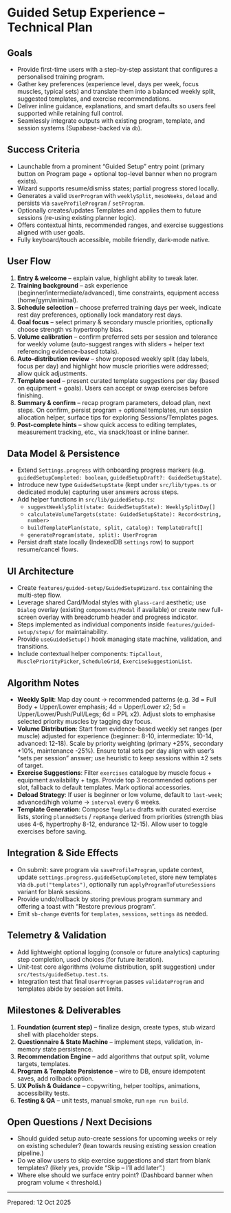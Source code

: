 # Guided Setup Experience – Technical Plan

## Goals
- Provide first-time users with a step-by-step assistant that configures a personalised training program.
- Gather key preferences (experience level, days per week, focus muscles, typical sets) and translate them into a balanced weekly split, suggested templates, and exercise recommendations.
- Deliver inline guidance, explanations, and smart defaults so users feel supported while retaining full control.
- Seamlessly integrate outputs with existing program, template, and session systems (Supabase-backed via `db`).

## Success Criteria
- Launchable from a prominent “Guided Setup” entry point (primary button on Program page + optional top-level banner when no program exists).
- Wizard supports resume/dismiss states; partial progress stored locally.
- Generates a valid `UserProgram` with `weeklySplit`, `mesoWeeks`, `deload` and persists via `saveProfileProgram` / `setProgram`.
- Optionally creates/updates Templates and applies them to future sessions (re-using existing planner logic).
- Offers contextual hints, recommended ranges, and exercise suggestions aligned with user goals.
- Fully keyboard/touch accessible, mobile friendly, dark-mode native.

## User Flow
1. **Entry & welcome** – explain value, highlight ability to tweak later.
2. **Training background** – ask experience (beginner/intermediate/advanced), time constraints, equipment access (home/gym/minimal).
3. **Schedule selection** – choose preferred training days per week, indicate rest day preferences, optionally lock mandatory rest days.
4. **Goal focus** – select primary & secondary muscle priorities, optionally choose strength vs hypertrophy bias.
5. **Volume calibration** – confirm preferred sets per session and tolerance for weekly volume (auto-suggest ranges with sliders + helper text referencing evidence-based totals).
6. **Auto-distribution review** – show proposed weekly split (day labels, focus per day) and highlight how muscle priorities were addressed; allow quick adjustments.
7. **Template seed** – present curated template suggestions per day (based on equipment + goals). Users can accept or swap exercises before finishing.
8. **Summary & confirm** – recap program parameters, deload plan, next steps. On confirm, persist program + optional templates, run session allocation helper, surface tips for exploring Sessions/Templates pages.
9. **Post-complete hints** – show quick access to editing templates, measurement tracking, etc., via snack/toast or inline banner.

## Data Model & Persistence
- Extend `Settings.progress` with onboarding progress markers (e.g. `guidedSetupCompleted: boolean`, `guidedSetupDraft?: GuidedSetupState`).
- Introduce new type `GuidedSetupState` (kept under `src/lib/types.ts` or dedicated module) capturing user answers across steps.
- Add helper functions in `src/lib/guidedSetup.ts`:
  - `suggestWeeklySplit(state: GuidedSetupState): WeeklySplitDay[]`
  - `calculateVolumeTargets(state: GuidedSetupState): Record<string, number>`
  - `buildTemplatePlan(state, split, catalog): TemplateDraft[]`
  - `generateProgram(state, split): UserProgram`
- Persist draft state locally (IndexedDB `settings` row) to support resume/cancel flows.

## UI Architecture
- Create `features/guided-setup/GuidedSetupWizard.tsx` containing the multi-step flow.
- Leverage shared Card/Modal styles with `glass-card` aesthetic; use `Dialog` overlay (existing `components/Modal` if available) or create new full-screen overlay with breadcrumb header and progress indicator.
- Steps implemented as individual components inside `features/guided-setup/steps/` for maintainability.
- Provide `useGuidedSetup()` hook managing state machine, validation, and transitions.
- Include contextual helper components: `TipCallout`, `MusclePriorityPicker`, `ScheduleGrid`, `ExerciseSuggestionList`.

## Algorithm Notes
- **Weekly Split**: Map day count → recommended patterns (e.g. 3d = Full Body + Upper/Lower emphasis; 4d = Upper/Lower x2; 5d = Upper/Lower/Push/Pull/Legs; 6d = PPL x2). Adjust slots to emphasise selected priority muscles by tagging day focus.
- **Volume Distribution**: Start from evidence-based weekly set ranges (per muscle) adjusted for experience (beginner: 8-10, intermediate: 10-14, advanced: 12-18). Scale by priority weighting (primary +25%, secondary +10%, maintenance -25%). Ensure total sets per day align with user’s “sets per session” answer; use heuristic to keep sessions within ±2 sets of target.
- **Exercise Suggestions**: Filter `exercises` catalogue by muscle focus + equipment availability + tags. Provide top 3 recommended options per slot, fallback to default templates. Mark optional accessories.
- **Deload Strategy**: If user is beginner or low volume, default to `last-week`; advanced/high volume -> `interval` every 6 weeks.
- **Template Generation**: Compose `Template` drafts with curated exercise lists, storing `plannedSets` / `repRange` derived from priorities (strength bias uses 4-6, hypertrophy 8-12, endurance 12-15). Allow user to toggle exercises before saving.

## Integration & Side Effects
- On submit: save program via `saveProfileProgram`, update context, update `settings.progress.guidedSetupCompleted`, store new templates via `db.put("templates")`, optionally run `applyProgramToFutureSessions` variant for blank sessions.
- Provide undo/rollback by storing previous program summary and offering a toast with “Restore previous program”.
- Emit `sb-change` events for `templates`, `sessions`, `settings` as needed.

## Telemetry & Validation
- Add lightweight optional logging (console or future analytics) capturing step completion, used choices (for future iteration).
- Unit-test core algorithms (volume distribution, split suggestion) under `src/tests/guidedSetup.test.ts`.
- Integration test that final `UserProgram` passes `validateProgram` and templates abide by session set limits.

## Milestones & Deliverables
1. **Foundation (current step)** – finalize design, create types, stub wizard shell with placeholder steps.
2. **Questionnaire & State Machine** – implement steps, validation, in-memory state persistence.
3. **Recommendation Engine** – add algorithms that output split, volume targets, templates.
4. **Program & Template Persistence** – wire to DB, ensure idempotent saves, add rollback option.
5. **UX Polish & Guidance** – copywriting, helper tooltips, animations, accessibility tests.
6. **Testing & QA** – unit tests, manual smoke, run `npm run build`.

## Open Questions / Next Decisions
- Should guided setup auto-create sessions for upcoming weeks or rely on existing scheduler? (lean towards reusing existing session creation pipeline.)
- Do we allow users to skip exercise suggestions and start from blank templates? (likely yes, provide “Skip – I’ll add later”.)
- Where else should we surface entry point? (Dashboard banner when program volume < threshold.)

---
Prepared: 12 Oct 2025
